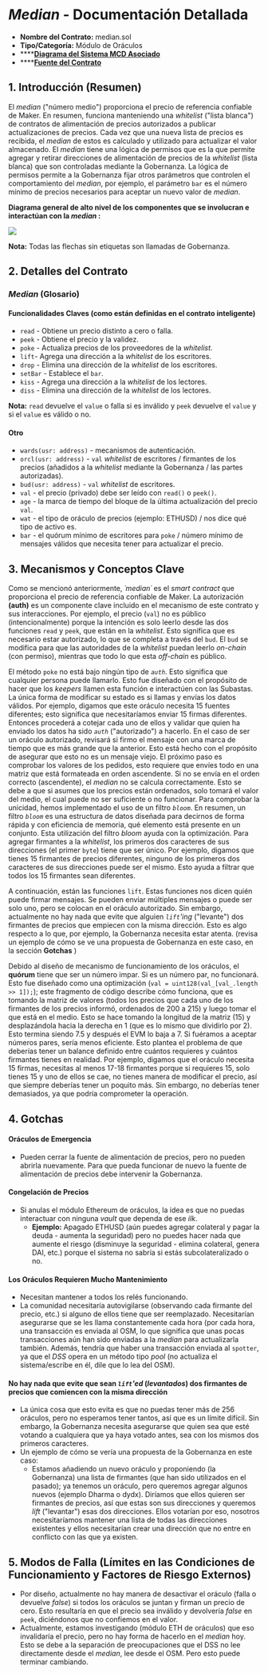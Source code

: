# _Median_ - Documentación Detallada

* **Nombre del Contrato:** median.sol
* **Tipo/Categoría:** Módulo de Oráculos
* ****[**Diagrama del Sistema MCD Asociado**](https://github.com/makerdao/dss/wiki)
* ****[**Fuente del Contrato**](https://github.com/makerdao/median/blob/master/src/median.sol)

## 1. Introducción (Resumen)

El _median_ ("número medio") proporciona el precio de referencia confiable de Maker. En resumen, funciona manteniendo una _whitelist_ ("lista blanca") de contratos de alimentación de precios autorizados a publicar actualizaciones de precios. Cada vez que una nueva lista de precios es recibida, el _median_ de estos es calculado y utilizado para actualizar el valor almacenado. El _median_ tiene una lógica de permisos que es la que permite agregar y retirar direcciones de alimentación de precios de la _whitelist_ (lista blanca) que son controladas mediante la Gobernanza. La lógica de permisos permite a la Gobernanza fijar otros parámetros que controlen el comportamiento del _median_, por ejemplo, el parámetro `bar` es el número mínimo de precios necesarios para aceptar un nuevo valor de _median_.  

**Diagrama general de alto nivel de los componentes que se involucran e interactúan con la _median_ :**

![](../../.gitbook/assets/oracles.png)

**Nota:** Todas las flechas sin etiquetas son llamadas de Gobernanza.

## 2. Detalles del Contrato

### _Median_ (Glosario)

#### Funcionalidades Claves (como están definidas en el contrato inteligente)

* `read` - Obtiene un precio distinto a cero o falla.
* `peek` - Obtiene el precio y la validez.
* `poke` - Actualiza precios de los proveedores de la _whitelist_.  
* `lift`- Agrega una dirección a la _whitelist_ de los escritores.  
* `drop` - Elimina una dirección de la _whitelist_ de los escritores.  
* `setBar` - Establece el `bar`.
* `kiss` - Agrega una dirección a la _whitelist_ de los lectores. 
* `diss` - Elimina una dirección de la _whitelist_ de los lectores. 

**Nota:** `read` devuelve el `value` o falla si es inválido y `peek` devuelve el `value` y si el `value` es válido o no.

#### Otro

* `wards(usr: address)` - mecanismos de autenticación.
* `orcl(usr: address)` - `val` _whitelist_ de escritores / firmantes de los precios (añadidos a la _whitelist_ mediante la Gobernanza / las partes autorizadas).
* `bud(usr: address)` - `val` _whitelist_ de escritores.
* `val` - el precio (privado) debe ser leído con `read()` o `peek()`.
* `age` - la marca de tiempo del bloque de la última actualización del precio `val`. 
* `wat` - el tipo de oráculo de precios (ejemplo: ETHUSD) / nos dice qué tipo de activo es.  
* `bar` - el quórum mínimo de escritores para `poke` / número mínimo de mensajes válidos que necesita tener para actualizar el precio.

## 3. Mecanismos y Conceptos Clave

Como se mencionó anteriormente, _´median´_ es el _smart contract_ que proporciona el precio de referencia confiable de Maker. La autorización **(auth)** es un componente clave incluido en el mecanismo de este contrato y sus interacciones. Por ejemplo, el precio (`val`) no es público (intencionalmente) porque la intención es solo leerlo desde las dos funciones `read` y `peek`, que están en la _whitelist_. Esto significa que es necesario estar autorizado, lo que se completa a través del `bud`. El `bud` se modifica para que las autoridades de la _whitelist_ puedan leerlo _on-chain_ (con permiso), mientras que todo lo que esta _off-chain_ es público.

El método `poke` no está bajo ningún tipo de _`auth`_. Esto significa que cualquier persona puede llamarlo. Esto fue diseñado con el propósito de hacer que los _keepers_ llamen esta función e interactúen con las Subastas. La única forma de modificar su estado es si llamas y envías los datos válidos. Por ejemplo, digamos que este oráculo necesita 15 fuentes diferentes; esto significa que necesitaríamos enviar 15 firmas diferentes. Entonces procederá a cotejar cada uno de ellos y validar que quien ha enviado los datos ha sido _`auth`_ ("autorizado") a hacerlo. En el caso de ser un oráculo autorizado, revisará si firmo el mensaje con una marca de tiempo que es más grande que la anterior. Esto está hecho con el propósito de asegurar que esto no es un mensaje viejo. El próximo paso es comprobar los valores de los pedidos, esto requiere que envíes todo en una matriz que está formateada en orden ascendente. Si no se envía en el orden correcto (ascendente), el _median_ no se calcula correctamente. Esto se debe a que si asumes que los precios están ordenados, solo tomará el valor del medio, el cual puede no ser suficiente o no funcionar. Para comprobar la unicidad, hemos implementado el uso de un filtro _`bloom`_. En resumen, un filtro _`bloom`_ es una estructura de datos diseñada para decirnos de forma rápida y con eficiencia de memoria, qué elemento está presente en un conjunto. Esta utilización del filtro _bloom_ ayuda con la optimización. Para agregar firmantes a la _whitelist_, los primeros dos caracteres de sus direcciones (el primer `byte`) tiene que ser único. Por ejemplo, digamos que tienes 15 firmantes de precios diferentes, ninguno de los primeros dos caracteres de sus direcciones puede ser el mismo. Esto ayuda a filtrar que todos los 15 firmantes sean diferentes.

A continuación, están las funciones `lift`. Estas funciones nos dicen quién puede firmar mensajes. Se pueden enviar múltiples mensajes o puede ser solo uno, pero se colocan en el oráculo autorizado. Sin embargo, actualmente no hay nada que evite que alguien _`lift`'ing_ ("levante") dos firmantes de precios que empiecen con la misma dirección. Esto es algo respecto a lo que, por ejemplo, la Gobernanza necesita estar atenta. (revisa un ejemplo de cómo se ve una propuesta de Gobernanza en este caso, en la sección **Gotchas** ) 

Debido al diseño de mecanismo de funcionamiento de los oráculos, el **quórum** tiene que ser un número impar. Si es un número par, no funcionará. Esto fue diseñado como una optimización (`val = uint128(val_[val_.length >> 1]);`); este fragmento de código describe cómo funciona, que es tomando la matriz de valores (todos los precios que cada uno de los firmantes de los precios informó, ordenados de 200 a 215) y luego tomar el que está en el medio. Esto se hace tomando la longitud de la matriz (15) y desplazándola hacia la derecha en 1 (que es lo mismo que dividirlo por 2). Esto termina siendo 7.5 y después el EVM lo baja a 7. Si fuéramos a aceptar números pares, sería menos eficiente. Esto plantea el problema de que deberías tener un balance definido entre cuántos requieres y cuántos firmantes tienes en realidad. Por ejemplo, digamos que el oráculo necesita 15 firmas, necesitas al menos 17-18 firmantes porque si requieres 15, solo tienes 15 y uno de ellos se cae, no tienes manera de modificar el precio, así que siempre deberías tener un poquito más. Sin embargo, no deberías tener demasiados, ya que podría comprometer la operación.  

## 4. Gotchas

#### **Oráculos de Emergencia**

* Pueden cerrar la fuente de alimentación de precios, pero no pueden abrirla nuevamente. Para que pueda funcionar de nuevo la fuente de alimentación de precios debe intervenir la Gobernanza. 

#### **Congelación de Precios**

* Si anulas el módulo Ethereum de oráculos, la idea es que no puedas interactuar con ninguna _vault_ que dependa de ese _ilk_.  
  * **Ejemplo:** Apagado ETHUSD (aún puedes agregar colateral y pagar la deuda - aumenta la seguridad) pero no puedes hacer nada que aumente el riesgo (disminuye la seguridad - elimina colateral, genera DAI, etc.) porque el sistema no sabría si estás subcolateralizado o no.  

#### **Los Oráculos Requieren Mucho Mantenimiento**

* Necesitan mantener a todos los relés funcionando. 
* La comunidad necesitaría autovigilarse (observando cada firmante del precio, etc.) si alguno de ellos tiene que ser reemplazado. Necesitarían asegurarse que se les llama constantemente cada hora (por cada hora, una transacción es enviada al OSM, lo que significa que unas pocas transacciones aún han sido enviadas a la _median_ para actualizarla también. Además, tendría que haber una transacción enviada al `spotter`, ya que el _DSS_ opera en un método tipo _pool_ (no actualiza el sistema/escribe en él, dile que lo lea del OSM).

#### **No hay nada que evite que sean _`lift`'ed_ (_levantados_) dos firmantes de precios que comiencen con la misma dirección** 

* La única cosa que esto evita es que no puedas tener más de 256 oráculos, pero no esperamos tener tantos, así que es un límite difícil. Sin embargo, la Gobernanza necesita asegurarse que quien sea que esté votando a cualquiera que ya haya votado antes, sea con los mismos dos primeros caracteres.
* Un ejemplo de cómo se vería una propuesta de la Gobernanza en este caso: 
  * Estamos añadiendo un nuevo oráculo y proponiendo (la Gobernanza) una lista de firmantes (que han sido utilizados en el pasado); ya tenemos un oráculo, pero queremos agregar algunos nuevos (ejemplo Dharma o dydx). Diríamos que ellos quieren ser firmantes de precios, así que estas son sus direcciones y queremos _lift_ ("levantar") esas dos direcciones. Ellos votarían por eso, nosotros necesitaríamos mantener una lista de todas las direcciones existentes y ellos necesitarían crear una dirección que no entre en conflicto con las que ya existen.  

## 5. Modos de Falla (Límites en las Condiciones de Funcionamiento y Factores de Riesgo Externos)
* Por diseño, actualmente no hay manera de desactivar el oráculo (falla o devuelve _false_) si todos los oráculos se juntan y firman un precio de cero. Esto resultaría en que el precio sea inválido y devolvería _false_ en `peek`, diciéndonos que no confiemos en el valor. 
* Actualmente, estamos investigando (módulo ETH de oráculos) que eso invalidaría el precio, pero no hay forma de hacerlo en el _median_ hoy. Esto se debe a la separación de preocupaciones que el DSS no lee directamente desde el _median_, lee desde el OSM. Pero esto puede terminar cambiando. 
